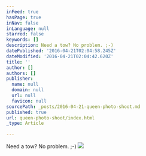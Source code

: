 ```yaml
---
inFeed: true
hasPage: true
inNav: false
inLanguage: null
starred: false
keywords: []
description: Need a tow? No problem. ;-)
datePublished: '2016-04-21T02:04:58.245Z'
dateModified: '2016-04-21T02:04:42.620Z'
title: ''
author: []
authors: []
publisher:
  name: null
  domain: null
  url: null
  favicon: null
sourcePath: _posts/2016-04-21-queen-photo-shoot.md
published: true
url: queen-photo-shoot/index.html
_type: Article

---
```

Need a tow? No problem. ;-)
![](https://the-grid-user-content.s3-us-west-2.amazonaws.com/1e2576aa-57ac-4a6c-b1bb-d0df1b62ac76.jpg)